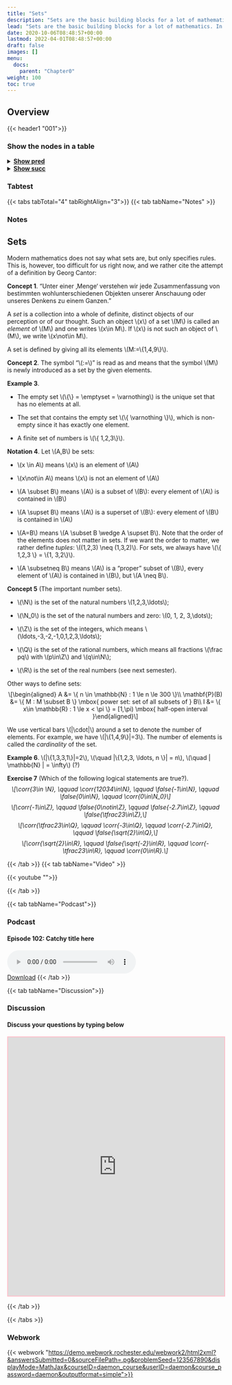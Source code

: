```yaml
---
title: "Sets"
description: "Sets are the basic building blocks for a lot of mathematics. In order to rigorously define numbers and doing real analysis, we need to know how to work with sets."
lead: "Sets are the basic building blocks for a lot of mathematics. In order to rigorously define numbers and doing real analysis, we need to know how to work with sets."
date: 2020-10-06T08:48:57+00:00
lastmod: 2022-04-01T08:48:57+00:00
draft: false
images: []
menu:
  docs:
    parent: "Chapter0"
weight: 100
toc: true
---
```


## Overview

{{< header1 "001">}}

### Show the nodes in a table

<details>
<summary><b><u>Show pred</u></b></summary>
<div class="table-responsive-sm">
<table class="table">
<thead>
  <tr>
    <th scope="col">Concept</th>
    <th scope="col">Content</th>
  </tr>
</thead>
<tbody>

<tr>
<th scope="row"><a href="../000/000-node.html">Logical Statements and Operations</a></th>
<td>Logic is the foundation to formulate proofs and to understand the language of mathematics.</td>
</tr>
        
<tr class="bg-danger">
<th scope="row"><a href="../001/001-node.html">Sets</a></th>
<td>Sets are the basic building blocks for a lot of mathematics. In order to rigorously define numbers and doing real analysis, we need to know how to work with sets.</td>
</tr>
        
</tbody>
</table>
</div>
</details>

<details>
<summary><b><u>Show succ</u></b></summary>
<div class="table-responsive-sm">
<table class="table">
<thead>
  <tr>
    <th scope="col">Concept</th>
    <th scope="col">Content</th>
  </tr>
</thead>
<tbody>

<tr class="bg-danger">
<th scope="row"><a href="../001/001-node.html">Sets</a></th>
<td>Sets are the basic building blocks for a lot of mathematics. In order to rigorously define numbers and doing real analysis, we need to know how to work with sets.</td>
</tr>
        
<tr>
<th scope="row"><a href="../003/003-node.html">Maps</a></th>
<td>Maps are the mathematical formulation of machine that gets inputs and generate outputs. On both sides, sets are needed.</td>
</tr>
        
<tr>
<th scope="row"><a href="../002/002-node.html">Real Numbers</a></th>
<td>In a real analysis, the real numbers are the largest number set we need. They satisfy axioms that represent the idea of a number line.</td>
</tr>
        
<tr>
<th scope="row"><a href="../004/004-node.html">Natural Numbers</a></th>
<td>Ein Satz</td>
</tr>
        
<tr>
<th scope="row"><a href="../005/005-node.html">Image and Preimage</a></th>
<td>Ein Satz</td>
</tr>
        
<tr>
<th scope="row"><a href="../102/102-node.html">Boundedness</a></th>
<td>Ein Satz</td>
</tr>
        
<tr>
<th scope="row"><a href="../105/105-node.html">Supremum and
Infimum of sets</a></th>
<td>Ein Satz</td>
</tr>
        
<tr>
<th scope="row"><a href="../110/110-node.html">Open, Closed,
Compact sets</a></th>
<td>Ein Satz</td>
</tr>
        
<tr>
<th scope="row"><a href="../112/112-node.html">Interior, Closure,
Boundary</a></th>
<td>Ein Satz</td>
</tr>
        
</tbody>
</table>
</div>
</details>


### Tabtest

{{< tabs tabTotal="4" tabRightAlign="3">}}
{{< tab tabName="Notes" >}}

### Notes 
<h2 class="unnumbered" id="sets">Sets</h2>
<p>Modern mathematics does not say what sets are, but only specifies
rules. This is, however, too difficult for us right now, and we rather
cite the attempt of a definition by Georg Cantor:</p>
<div class="Boxx">
<p><strong>Concept 1</strong>. “Unter einer ‚Menge‘ verstehen wir jede
Zusammenfassung von bestimmten wohlunterschiedenen Objekten unserer
Anschauung oder unseres Denkens zu einem Ganzen.”</p>
</div>
<div class="Definition">
<p>A <em>set</em> is a collection into a whole of definite, distinct
objects of our perception or of our thought. Such an object <span
class="math inline">\(x\)</span> of a set <span
class="math inline">\(M\)</span> is called an <em>element</em> of <span
class="math inline">\(M\)</span> and one writes <span
class="math inline">\(x\in M\)</span>. If <span
class="math inline">\(x\)</span> is not such an object of <span
class="math inline">\(M\)</span>, we write <span
class="math inline">\(x\not\in M\)</span>.</p>
</div>
<p>A set is defined by giving all its elements <span
class="math inline">\(M:=\{1,4,9\}\)</span>.</p>
<div class="Boxx">
<p><strong>Concept 2</strong>. The symbol “<span
class="math inline">\(:=\)</span>” is read as and means that the symbol
<span class="math inline">\(M\)</span> is newly introduced as a set by
the given elements.</p>
</div>
<div class="example">
<p><strong>Example 3</strong>. </p>
<ul>
<li><p>The empty set <span class="math inline">\(\{\} = \emptyset =
\varnothing\)</span> is the unique set that has no elements at
all.</p></li>
<li><p>The set that contains the empty set <span
class="math inline">\(\{ \varnothing \}\)</span>, which is non-empty
since it has exactly one element.</p></li>
<li><p>A finite set of numbers is <span class="math inline">\(\{
1,2,3\}\)</span>.</p></li>
</ul>
</div>
<div class="notation">
<p><strong>Notation 4</strong>. Let <span
class="math inline">\(A,B\)</span> be sets:</p>
<ul>
<li><p><span class="math inline">\(x \in A\)</span> means <span
class="math inline">\(x\)</span> is an element of <span
class="math inline">\(A\)</span></p></li>
<li><p><span class="math inline">\(x\not\in A\)</span> means <span
class="math inline">\(x\)</span> is not an element of <span
class="math inline">\(A\)</span></p></li>
<li><p><span class="math inline">\(A \subset B\)</span> means <span
class="math inline">\(A\)</span> is a subset of <span
class="math inline">\(B\)</span>: every element of <span
class="math inline">\(A\)</span> is contained in <span
class="math inline">\(B\)</span></p></li>
<li><p><span class="math inline">\(A \supset B\)</span> means <span
class="math inline">\(A\)</span> is a superset of <span
class="math inline">\(B\)</span>: every element of <span
class="math inline">\(B\)</span> is contained in <span
class="math inline">\(A\)</span></p></li>
<li><p><span class="math inline">\(A=B\)</span> means <span
class="math inline">\(A \subset B \wedge A \supset B\)</span>. Note that
the order of the elements does not matter in sets. If we want the order
to matter, we rather define <em>tuples</em>: <span
class="math inline">\((1,2,3) \neq (1,3,2)\)</span>. For sets, we always
have <span class="math inline">\(\{ 1,2,3 \} = \{1,
3,2\}\)</span>.</p></li>
<li><p><span class="math inline">\(A \subsetneq B\)</span> means <span
class="math inline">\(A\)</span> is a “proper” subset of <span
class="math inline">\(B\)</span>, every element of <span
class="math inline">\(A\)</span> is contained in <span
class="math inline">\(B\)</span>, but <span class="math inline">\(A \neq
B\)</span>.</p></li>
</ul>
</div>
<div class="Boxx">
<p><strong>Concept 5</strong> (The important number sets). </p>
<ul>
<li><p><span class="math inline">\(\N\)</span> is the set of the natural
numbers <span class="math inline">\(1,2,3,\ldots\)</span>;</p></li>
<li><p><span class="math inline">\(\N_0\)</span> is the set of the
natural numbers and zero: <span class="math inline">\(0, 1, 2,
3,\dots\)</span>;</p></li>
<li><p><span class="math inline">\(\Z\)</span> is the set of the
integers, which means <span
class="math inline">\(\ldots,-3,-2,-1,0,1,2,3,\ldots\)</span>;</p></li>
<li><p><span class="math inline">\(\Q\)</span> is the set of the
rational numbers, which means all fractions <span
class="math inline">\(\frac pq\)</span> with <span
class="math inline">\(p\in\Z\)</span> and <span
class="math inline">\(q\in\N\)</span>;</p></li>
<li><p><span class="math inline">\(\R\)</span> is the set of the real
numbers (see next semester).</p></li>
</ul>
</div>
<p>Other ways to define sets: <span
class="math display">\[\begin{aligned}
A &amp;= \{ n \in \mathbb{N} : 1 \le n \le 300 \}\\
\mathbf{P}(B) &amp;= \{ M : M \subset B \} \mbox{ power set: set of all
subsets of } B\\
I &amp;= \{ x\in \mathbb{R} : 1 \le x &lt; \pi \} = [1,\pi) \mbox{
half-open interval }\end{aligned}\]</span></p>
<div class="Definition">
<p>We use vertical bars <span class="math inline">\(|\cdot|\)</span>
around a set to denote the number of elements. For example, we have
<span class="math inline">\(|\{1,4,9\}|=3\)</span>. The number of
elements is called the <em>cardinality</em> of the set.</p>
</div>
<div class="example">
<p><strong>Example 6</strong>. <span
class="math inline">\(|\{1,3,3,1\}|=2\)</span>, <span
class="math inline">\(\quad |\{1,2,3, \ldots, n \}| = n\)</span>, <span
class="math inline">\(\quad | \mathbb{N} | = \infty\)</span> (?)</p>
</div>
<div class="exercise">
<p><strong>Exercise 7</strong> (Which of the following logical
statements are true?). <em><span class="math display">\[\corr{3\in \N},
\qquad \corr{12034\in\N}, \qquad \false{-1\in\N}, \qquad \false{0\in\N},
\qquad \corr{0\in\N_0}\]</span> <span
class="math display">\[\corr{-1\in\Z}, \qquad \false{0\notin\Z}, \qquad
\false{-2.7\in\Z}, \qquad \false{\tfrac23\in\Z},\]</span> <span
class="math display">\[\corr{\tfrac23\in\Q}, \qquad \corr{-3\in\Q},
\qquad \corr{-2.7\in\Q}, \qquad \false{\sqrt{2}\in\Q},\]</span> <span
class="math display">\[\corr{\sqrt{2}\in\R}, \qquad
\false{\sqrt{-2}\in\R}, \qquad \corr{-\tfrac23\in\R}, \qquad
\corr{0\in\R}.\]</span></em></p>
</div>


{{< /tab >}}
{{< tab tabName="Video" >}}

{{< youtube "">}}

{{< /tab >}}


{{< tab tabName="Podcast">}}
<h3>Podcast</h3>
<h4>Episode 102: Catchy title here</h4>
<audio controls>
  <source src="PODCAST_real" type="audio/wav" />
  Your browser does not support the audio element.
</audio>
<br />
<a href="" class="btn btn-primary btn-lg" download="PODCAST_real"
  >Download</a
>
{{< /tab >}}

{{< tab tabName="Discussion">}}

  <h3>Discussion</h3>
  <h4>Discuss your questions by typing below</h4>

  <iframe
    style="border: 2px solid pink"
    class="embed-responsive-item"
    name="embed_readwrite"
    src="https://pads.rz.tuhh.de/p/"
    width="100%"
    height="600"
  ></iframe>

{{< /tab >}}

{{< /tabs >}}


### Webwork

{{< webwork "https://demo.webwork.rochester.edu/webwork2/html2xml?&answersSubmitted=0&sourceFilePath=.pg&problemSeed=123567890&displayMode=MathJax&courseID=daemon_course&userID=daemon&course_password=daemon&outputformat=simple">}}
